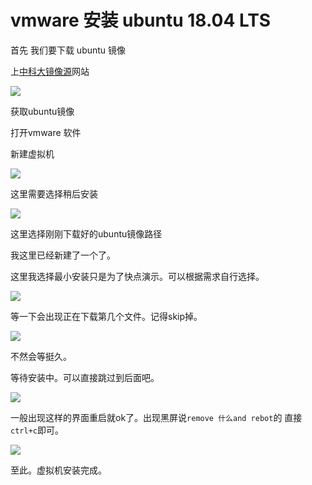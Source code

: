  # vmware 安装 ubuntu 18.04 LTS

首先 我们要下载 ubuntu 镜像

上[中科大镜像源](https://mirrors.ustc.edu.cn/)网站

![](https://ws1.sinaimg.cn/large/bdc70b0agy1fs9br2nypzj20nn09aq3j.jpg)

获取ubuntu镜像

打开vmware 软件

新建虚拟机

![](https://ws1.sinaimg.cn/large/bdc70b0agy1fs9buwnia6j20e90dwaap.jpg)

这里需要选择稍后安装

![](https://ws1.sinaimg.cn/large/bdc70b0agy1fs9bvxpwdfj20kp0h5t9l.jpg)

这里选择刚刚下载好的ubuntu镜像路径

我这里已经新建了一个了。

这里我选择最小安装只是为了快点演示。可以根据需求自行选择。

![](https://ws1.sinaimg.cn/large/bdc70b0agy1fs9c0gth8rj20m80go0xr.jpg)

等一下会出现正在下载第几个文件。记得skip掉。

![](https://ws1.sinaimg.cn/large/bdc70b0agy1fs9c9ixhfij20m80goq9b.jpg)

不然会等挺久。

等待安装中。可以直接跳过到后面吧。

![](https://ws1.sinaimg.cn/large/bdc70b0agy1fs9cgnhslpj20m80go0w3.jpg)

一般出现这样的界面重启就ok了。出现黑屏说`remove 什么and rebot`的 直接`ctrl+c`即可。

![](https://ws1.sinaimg.cn/large/bdc70b0agy1fs9cjghrewj20m80goadq.jpg)

至此。虚拟机安装完成。